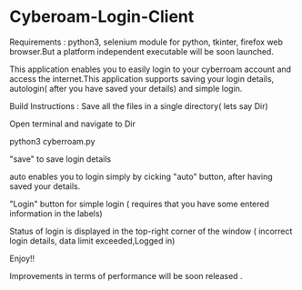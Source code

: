 # Cyberoam-Login-Client

Requirements : python3, selenium module for python, tkinter, firefox web browser.But a platform independent executable will be soon launched. 

This application enables you to easily login to your cyberroam account and access the internet.This application supports saving your login details, autologin( after you have saved your details) and simple login.

Build Instructions :
  Save all the files in a single directory( lets say Dir)
  
  Open terminal and navigate to Dir
  
  python3 cyberroam.py
  
  "save" to save login details
  
  auto enables you to login simply by cicking "auto" button, after having saved your details.
  
  "Login" button for simple login ( requires that you have some entered information in the labels)
  
  Status of login is displayed in the top-right corner of the window ( incorrect login details, data limit exceeded,Logged in)
  
  Enjoy!!
 
Improvements in terms of performance will be soon released . 
  
  
